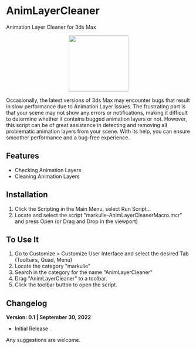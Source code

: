 # AnimLayerCleaner
Animation Layer Cleaner for 3ds Max

<p align="center">
  <img width="162" height="155" src="https://raw.githubusercontent.com/markulie/AnimLayerCleaner/main/AnimLayerCleaner_Window.png">
</p>
<p>
  Occasionally, the latest versions of 3ds Max may encounter bugs that result in slow performance due to Animation Layer issues. The frustrating part is that your scene may not show any errors or notifications, making it difficult to determine whether it contains bugged animation layers or not. However, this script can be of great assistance in detecting and removing all problematic animation layers from your scene. With its help, you can ensure smoother performance and a bug-free experience.
</p>


## Features
- Checking Animation Layers
- Cleaning Animation Layers

## Installation
1. Click the Scripting in the Main Menu, select Run Script...
2. Locate and select the script "markulie-AnimLayerCleanerMacro.mcr" and press Open (or Drag and Drop in the viewport)

## To Use It
1. Go to Customize > Customize User Interface and select the desired Tab (Toolbars, Quad, Menu)
2. Locate the category "markulie"
3. Search in the category for the name "AnimLayerCleaner"
4. Drag "AnimLayerCleaner" to a toolbar.
5. Click the toolbar button to open the script.



## Changelog

__Version: 0.1 | September 30, 2022__
- Initial Release 


Any suggestions are welcome.
